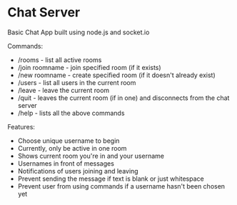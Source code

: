 Chat Server
===========
Basic Chat App built using node.js and socket.io  
  
Commands: 
  * /rooms - list all active rooms
  * /join roomname - join specified room (if it exists)
  * /new roomname - create specified room (if it doesn't already exist)
  * /users - list all users in the current room
  * /leave - leave the current room
  * /quit - leaves the current room (if in one) and disconnects from the chat server
  * /help - lists all the above commands
 
Features:
  * Choose unique username to begin
  * Currently, only be active in one room
  * Shows current room you're in and your username
  * Usernames in front of messages
  * Notifications of users joining and leaving
  * Prevent sending the message if text is blank or just whitespace
  * Prevent user from using commands if a username hasn't been chosen yet
